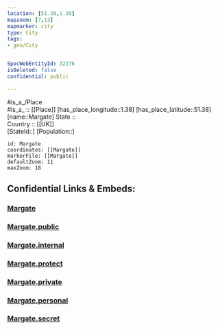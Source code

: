 ```yaml
---
location: [51.38,1.38] 
mapzoom: [7,12] 
mapmarker: city 
type: City
tags:
- geo/City


SpocWebEntityId: 32276
isDeleted: false
confidential: public

---
```

#is_a_/Place  
#is_a_ :: [[Place]] 
[has_place_longitude::1.38] 
[has_place_latitude::51.38] 
[name::Margate] 
State ::  
Country :: [[UK]]  
[StateId::] 
[Population::] 



```leaflet
id: Margate
coordinates: [[Margate]] 
markerFile: [[Margate]] 
defaultZoom: 11 
maxZoom: 18
```


## Confidential Links & Embeds: 

### [Margate](/_Standards/Earth/Continent/Europe/Europe~North/UK/England/Regions~England/South_East_England/Kent/cities~Kent/Thanet/cities~Thanet/Margate.md) 

### [Margate.public](/_public/Earth/Continent/Europe/Europe~North/UK/England/Regions~England/South_East_England/Kent/cities~Kent/Thanet/cities~Thanet/Margate.public.md) 

### [Margate.internal](/_internal/Earth/Continent/Europe/Europe~North/UK/England/Regions~England/South_East_England/Kent/cities~Kent/Thanet/cities~Thanet/Margate.internal.md) 

### [Margate.protect](/_protect/Earth/Continent/Europe/Europe~North/UK/England/Regions~England/South_East_England/Kent/cities~Kent/Thanet/cities~Thanet/Margate.protect.md) 

### [Margate.private](/_private/Earth/Continent/Europe/Europe~North/UK/England/Regions~England/South_East_England/Kent/cities~Kent/Thanet/cities~Thanet/Margate.private.md) 

### [Margate.personal](/_personal/Earth/Continent/Europe/Europe~North/UK/England/Regions~England/South_East_England/Kent/cities~Kent/Thanet/cities~Thanet/Margate.personal.md) 

### [Margate.secret](/_secret/Earth/Continent/Europe/Europe~North/UK/England/Regions~England/South_East_England/Kent/cities~Kent/Thanet/cities~Thanet/Margate.secret.md)

